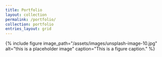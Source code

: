 ```yaml
---
title: Portfolio
layout: collection
permalink: /portfolio/
collection: portfolio
entries_layout: grid
---
```


{% include figure image_path="/assets/images/unsplash-image-10.jpg" alt="this is a placeholder image" caption="This is a figure caption." %}
